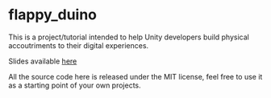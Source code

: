# flappy_duino
This is a project/tutorial intended to help Unity developers build physical accoutriments to their digital experiences.

Slides available [here](https://docs.google.com/presentation/d/18UMlNM5joqulXBrL0B8syRxWyXZyIWpY9ld_8Rayz3Q/edit?usp=sharing)

All the source code here is released under the MIT license, feel free to use it as a starting point of your own projects.